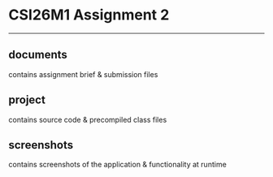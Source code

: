 # CSI26M1 Assignment 2

---

## documents

contains assignment brief & submission files

## project

contains source code & precompiled class files

## screenshots

contains screenshots of the application & functionality at runtime
